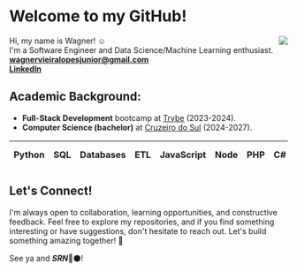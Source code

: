 # Welcome to my GitHub!
<div>
<img align="right" src="https://github-readme-stats.vercel.app/api/top-langs/?username=wagnerlopesbr&layout=compact&hide_title=true" />

Hi, my name is Wagner! ☺️<br>
I'm a Software Engineer and Data Science/Machine Learning enthusiast.<br>
<strong>wagnervieiralopesjunior@gmail.com<br>
<a href="https://www.linkedin.com/in/wagnerlopesbr/">LinkedIn</a></strong>
    <br>
</div>

## **Academic Background:**
- **Full-Stack Development** bootcamp at [Trybe](https://www.betrybe.com/) (2023-2024).
- **Computer Science (bachelor)** at [Cruzeiro do Sul](https://www.cruzeirodosulvirtual.com.br/) (2024-2027).

<div>
  <table>
    <thead>
      <tr>
        <th>Python</th>
        <th>SQL</th>
        <th>Databases</th>
        <th>ETL</th>
        <th>JavaScript</th>
        <th>Node</th>
        <th>PHP</th>
        <th>C#</th>
        <th>Docker</th>
        <th>Git</th>
        <th>React</th>
        <th>React Native</th>
        <th>TypeScript</th>
        <th>Power BI</th>
        <th>HTML</th>
        <th>CSS</th>
      </tr>
    </thead>
  </table>
</div>

## Let's Connect!
I'm always open to collaboration, learning opportunities, and constructive feedback. Feel free to explore my repositories, and if you find something interesting or have suggestions, don't hesitate to reach out. Let's build something amazing together! 🚀

See ya and <i><strong>SRN</strong></i>🔴⚫!
